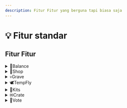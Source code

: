 ```yaml
---
description: Fitur Fitur yang berguna tapi biasa saja
---
```


# 💡 Fitur standar

## Fitur Fitur

<details>

<summary><span data-gb-custom-inline data-tag="emoji" data-code="1f4b8">💸</span>Balance</summary>

Tahukah kamu kalau DestariaMc Menggunakan Sistem Balance/Money? Balance bisa didapatkan lewat Crate dan Sell barang menggunakan <mark style="color:blue;">**/sell**</mark>

<img src="../.gitbook/assets/Screenshot 2023-01-31 195840.png" alt="" data-size="original">

</details>

<details>

<summary><span data-gb-custom-inline data-tag="emoji" data-code="1f6d2">🛒</span>Shop</summary>

Kalau ada balance pasti ada shop nya dong, Kita bisa membeli Item seperti Ore,Ingots,Blocks dan bahkan spawner, kamu bisa mengakses shop di rank apa saja, <mark style="color:blue;">**/shop**</mark>

<img src="../.gitbook/assets/2023-01-31_21.35.33.png" alt="" data-size="original">

</details>

<details>

<summary><span data-gb-custom-inline data-tag="emoji" data-code="1f480">💀</span>Grave</summary>

Memang sih Keep inventory di Survival menyala, tapi tidak dengan the end dan nether, dan itulah fungsi dari <mark style="color:blue;">**/graves**</mark>, kamu bisa mendapatkan barang mu yang hilang karena mati dengan bayaran beberapa Balances

<img src="../.gitbook/assets/2023-01-31_21.38.22.png" alt="" data-size="original">

</details>

<details>

<summary><span data-gb-custom-inline data-tag="emoji" data-code="1f54a">🕊</span>TempFly</summary>

TempFly atau Temporary Fly adalah fitur gratis yang bisa diakses semua rank di destaria, namun rank rank standar ada batas waktu untuk waktu terbangnya, semakin bagus rank nya semakin tinggi batas waktu nya, tidak seperti server lain yang butuh bayar dulu agar bisa terbang. <mark style="color:blue;">**/fly**</mark>

#### <img src="../.gitbook/assets/2023-01-31_21.42.44.png" alt="" data-size="original">

Seperti yang terlihat di gambar tersebut, bahkan rank Guest (Abiseka), rank yang paling rendah dapat terbang

</details>

<details>

<summary><span data-gb-custom-inline data-tag="emoji" data-code="1f3ec">🏬</span>Kits</summary>

Semua rank mempunyai 1 kit, semakin tinggi rank nya semakin bagus kits nya

<img src="../.gitbook/assets/2023-01-31_22.22.22.png" alt="" data-size="original">

<mark style="color:blue;">**(Setiap ench book adalah 1 kit)**</mark>

</details>

<details>

<summary><span data-gb-custom-inline data-tag="emoji" data-code="2709">✉</span>Crate</summary>

Di DestariaMc Juga ada Crates loh! ada bermacam macam crates yang berisi item item yang berguna, bahkan bisa mendapatkan elytra dari crate!, Crate hanya ada di Warp gacha yang bisa kamu akses lewat <mark style="color:blue;">**/warp crates**</mark>

<img src="../.gitbook/assets/2023-01-31_22.26.04.png" alt="" data-size="original">

Kamu juga bisa mendapatkan Key crate lewat Vote

</details>

<details>

<summary><span data-gb-custom-inline data-tag="emoji" data-code="1f4d3">📓</span>Vote</summary>

Mungkin setiap server ada sistem vote, namun berbeda di DestariaMc, Untuk melakukan Rankup kamu memerlukan Jumlah vote yang besar, selain itu vote juga sangat menguntungkan, kamu bisa mendapat kan 1 stack block of diamond,Beacon atau bahkan elytra lewat crates, ada juga VoteParty dimana jika Vote mencapai Goal tertentu maka semua online player akan diberi 32 Diamonds <mark style="color:blue;">**/vote**</mark>

</details>
